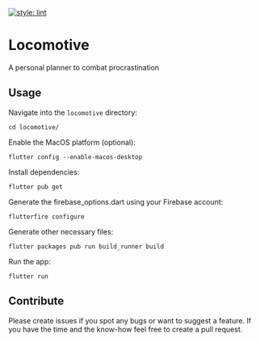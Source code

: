 [![style: lint](https://img.shields.io/badge/style-lint-4BC0F5.svg)](https://pub.dev/packages/lint)

# Locomotive

A personal planner to combat procrastination

## Usage

Navigate into the `locomotive` directory:

    cd locomotive/

Enable the MacOS platform (optional):

    flutter config --enable-macos-desktop

Install dependencies:

    flutter pub get

Generate the firebase_options.dart using your Firebase account:

    flutterfire configure

Generate other necessary files:

    flutter packages pub run build_runner build

Run the app:

    flutter run

## Contribute

Please create issues if you spot any bugs or want to suggest a feature. If you have the time and the know-how feel free to create a pull request.
